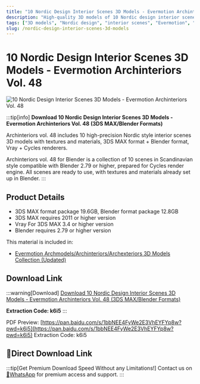 ```yaml
---
title: "10 Nordic Design Interior Scenes 3D Models - Evermotion Archinteriors Vol. 48"
description: "High-quality 3D models of 10 Nordic design interior scenes with textures and materials for 3ds Max and Blender"
tags: ["3D models", "Nordic design", "interior scenes", "Evermotion", "Archinteriors", "3ds Max", "Blender"]
slug: /nordic-design-interior-scenes-3d-models
---
```

<!--Above is frontmatter Part-generate depend on content meet Google Seo, you need to balance automation efficiency with Google’s core ranking factors—especially E-E-A-T (Experience, Expertise, Authoritativeness, Trustworthiness), -->

<!--First Part-This is Title -->
# 10 Nordic Design Interior Scenes 3D Models - Evermotion Archinteriors Vol. 48

<!--Second Part-This is First Banner -->
![10 Nordic Design Interior Scenes 3D Models - Evermotion Archinteriors Vol. 48](https://www.gfxcamp.com/wp-content/uploads/2025/08/Evermotion-–-Archinteriors-Vol.-48.jpg)

:::tip[info]
**Download 10 Nordic Design Interior Scenes 3D Models - Evermotion Archinteriors Vol. 48 (3DS MAX/Blender Formats)**

Archinteriors vol. 48 includes 10 high-precision Nordic style interior scenes 3D models with textures and materials, 3DS MAX format + Blender format, Vray + Cycles renderers.

Archinteriors vol. 48 for Blender is a collection of 10 scenes in Scandinavian style compatible with Blender 2.79 or higher, prepared for Cycles render engine. All scenes are ready to use, with textures and materials already set up in Blender.
:::

## Product Details

- 3DS MAX format package 19.6GB, Blender format package 12.8GB
- 3DS MAX requires 2011 or higher version
- Vray For 3DS MAX 3.4 or higher version
- Blender requires 2.79 or higher version

This material is included in:
- [Evermotion Archmodels/Archinteriors/Archexteriors 3D Models Collection (Updated)](https://www.gfxcamp.com/evermotion/)

## Download Link

:::warning[Download]
[Download 10 Nordic Design Interior Scenes 3D Models - Evermotion Archinteriors Vol. 48 (3DS MAX/Blender Formats)](https://pan.baidu.com/s/1bbNEE4FyWe2E3VhEYFYp8w?pwd=k6i5)

**Extraction Code: k6i5**
:::

PDF Preview: [https://pan.baidu.com/s/1bbNEE4FyWe2E3VhEYFYp8w?pwd=k6i5](https://pan.baidu.com/s/1bbNEE4FyWe2E3VhEYFYp8w?pwd=k6i5) Extraction Code: k6i5

## 🚀Direct Download Link
:::tip[Get Premium Download Speed Without any Limitations!]
Contact us on [💬WhatsApp](https://wa.me/+8613237610083) for premium  access and support.
:::